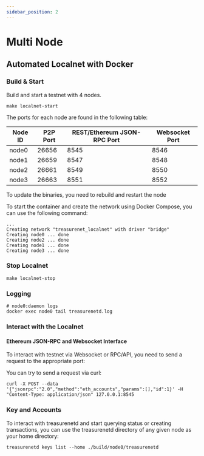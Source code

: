```yaml
---
sidebar_position: 2
---
```


# Multi Node

## Automated Localnet with Docker

### Build & Start

Build and start a testnet with 4 nodes.

```shell
make localnet-start
```

The ports for each node are found in the following table:

| Node ID | P2P Port | REST/Ethereum JSON-RPC Port | Websocket Port |
| ------- | -------- | --------------------------- | -------------- |
| node0   | 26656    | 8545                        | 8546           |
| node1   | 26659    | 8547                        | 8548           |
| node2   | 26661    | 8549                        | 8550           |
| node3   | 26663    | 8551                        | 8552           |

To update the binaries, you need to rebuild and restart the node

To start the container and create the network using Docker Compose, you can use the following command:

```shell
...
Creating network "treasurenet_localnet" with driver "bridge"
Creating node0 ... done
Creating node2 ... done
Creating node1 ... done
Creating node3 ... done
```

### Stop Localnet

```shell
make localnet-stop
```

### Logging

```shell
# node0:daemon logs
docker exec node0 tail treasurenetd.log
```

### Interact with the Localnet

#### Ethereum JSON-RPC and Websocket Interface

To interact with testnet via Websocket or RPC/API, you need to send a request to the appropriate port:

You can try to send a request via curl:

```shell
curl -X POST --data '{"jsonrpc":"2.0","method":"eth_accounts","params":[],"id":1}' -H "Content-Type: application/json" 127.0.0.1:8545
```

### Key and Accounts

To interact with treasurenetd and start querying status or creating transactions, you can use the treasurenetd directory of any given node as your home directory:

```shell
treasurenetd keys list --home ./build/node0/treasurenetd
```
